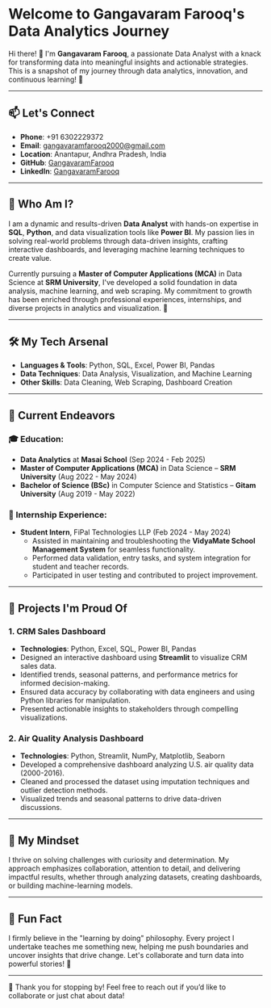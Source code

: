 # Welcome to Gangavaram Farooq's Data Analytics Journey

Hi there! 👋 I'm **Gangavaram Farooq**, a passionate Data Analyst with a knack for transforming data into meaningful insights and actionable strategies. This is a snapshot of my journey through data analytics, innovation, and continuous learning! 🌟

---

## 📫 Let's Connect
- **Phone**: +91 6302229372
- **Email**: gangavaramfarooq2000@gmail.com
- **Location**: Anantapur, Andhra Pradesh, India
- **GitHub**: [GangavaramFarooq](https://github.com/GangavaramFarooq)
- **LinkedIn**: [GangavaramFarooq](https://www.linkedin.com/in/faarx3)

---

## 🎯 Who Am I?

I am a dynamic and results-driven **Data Analyst** with hands-on expertise in **SQL**, **Python**, and data visualization tools like **Power BI**. My passion lies in solving real-world problems through data-driven insights, crafting interactive dashboards, and leveraging machine learning techniques to create value.

Currently pursuing a **Master of Computer Applications (MCA)** in Data Science at **SRM University**, I've developed a solid foundation in data analysis, machine learning, and web scraping. My commitment to growth has been enriched through professional experiences, internships, and diverse projects in analytics and visualization. 🚀

---

## 🛠️ My Tech Arsenal

- **Languages & Tools**: Python, SQL, Excel, Power BI, Pandas
- **Data Techniques**: Data Analysis, Visualization, and Machine Learning
- **Other Skills**: Data Cleaning, Web Scraping, Dashboard Creation

---

## 🌱 Current Endeavors

### 🎓 Education:

- **Data Analytics** at **Masai School** (Sep 2024 - Feb 2025)  
- **Master of Computer Applications (MCA)** in Data Science – **SRM University** (Aug 2022 - May 2024)  
- **Bachelor of Science (BSc)** in Computer Science and Statistics – **Gitam University** (Aug 2019 - May 2022)  

### 💼 Internship Experience:

- **Student Intern**, FiPal Technologies LLP (Feb 2024 - May 2024)  
   - Assisted in maintaining and troubleshooting the **VidyaMate School Management System** for seamless functionality.  
   - Performed data validation, entry tasks, and system integration for student and teacher records.  
   - Participated in user testing and contributed to project improvement.  

---

## 🚀 Projects I'm Proud Of

### **1. CRM Sales Dashboard**

- **Technologies**: Python, Excel, SQL, Power BI, Pandas  
- Designed an interactive dashboard using **Streamlit** to visualize CRM sales data.  
- Identified trends, seasonal patterns, and performance metrics for informed decision-making.  
- Ensured data accuracy by collaborating with data engineers and using Python libraries for manipulation.  
- Presented actionable insights to stakeholders through compelling visualizations.  

### **2. Air Quality Analysis Dashboard**

- **Technologies**: Python, Streamlit, NumPy, Matplotlib, Seaborn  
- Developed a comprehensive dashboard analyzing U.S. air quality data (2000-2016).  
- Cleaned and processed the dataset using imputation techniques and outlier detection methods.  
- Visualized trends and seasonal patterns to drive data-driven discussions.  

---

## 🧠 My Mindset

I thrive on solving challenges with curiosity and determination. My approach emphasizes collaboration, attention to detail, and delivering impactful results, whether through analyzing datasets, creating dashboards, or building machine-learning models.

---

## 🌟 Fun Fact

I firmly believe in the "learning by doing" philosophy. Every project I undertake teaches me something new, helping me push boundaries and uncover insights that drive change. Let's collaborate and turn data into powerful stories! 🚀

---

🙏 Thank you for stopping by! Feel free to reach out if you’d like to collaborate or just chat about data!

